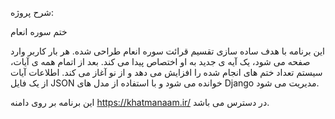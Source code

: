 شرح پروژه:

ختم سوره انعام

این برنامه با هدف ساده ‌سازی تقسیم قرائت سوره انعام طراحی شده. هر بار کاربر وارد صفحه می ‌شود، یک آیه ‌ی جدید به او اختصاص پیدا می ‌کند. بعد از اتمام همه‌ ی آیات، سیستم تعداد ختم های انجام شده را افزایش می ‌دهد و از نو آغاز می ‌کند. اطلاعات آیات از یک فایل JSON خوانده می ‌شود و با استفاده از مدل‌ های Django مدیریت می ‌شود.

این برنامه بر روی دامنه https://khatmanaam.ir/ در دسترس می باشد.
